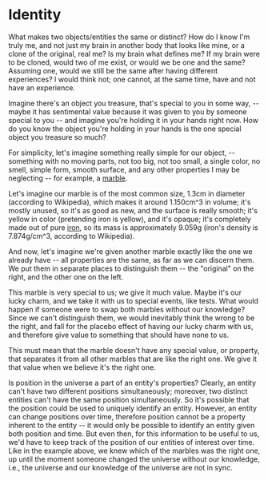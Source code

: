 # Identity

What makes two objects/entities the same or distinct? How do I know I'm truly
me, and not just my brain in another body that looks like mine, or a clone of
the original, real me? Is my brain what defines me? If my brain were to be
cloned, would two of me exist, or would we be one and the same? Assuming one,
would we still be the same after having different experiences? I would think
not; one cannot, at the same time, have and not have an experience.

Imagine there's an object you treasure, that's special to you in some way, --
maybe it has sentimental value because it was given to you by someone special
to you -- and imagine you're holding it in your hands right now. How do you
know the object you're holding in your hands is the one special object you
treasure so much?

For simplicity, let's imagine something really simple for our object, --
something with no moving parts, not too big, not too small, a single color, no
smell, simple form, smooth surface, and any other properties I may be
neglecting -- for example, a [marble].

Let's imagine our marble is of the most common size, 1.3cm in diameter
(according to Wikipedia), which makes it around 1.150cm^3 in volume; it's
mostly unused, so it's as good as new, and the surface is really smooth; it's
yellow in color (pretending iron is yellow), and it's opaque; it's completely
made out of pure [iron], so its mass is approximately 9.059g (iron's density is
7.874g/cm^3, according to Wikipedia).

And now, let's imagine we're given another marble exactly like the one we
already have -- all properties are the same, as far as we can discern them. We
put them in separate places to distinguish them -- the "original" on the right,
and the other one on the left.

This marble is very special to us; we give it much value. Maybe it's our lucky
charm, and we take it with us to special events, like tests. What would happen
if someone were to swap both marbles without our knowledge? Since we can't
distinguish them, we would inevitably think the wrong to be the right, and fall
for the placebo effect of having our lucky charm with us, and therefore give
value to something that should have none to us.

This must mean that the marble doesn't have any special value, or property,
that separates it from all other marbles that are like the right one. We give
it that value when we believe it's the right one.

Is position in the universe a part of an entity's properties? Clearly, an
entity can't have two different positions simultaneously; moreover, two
distinct entities can't have the same position simultaneously. So it's possible
that the position could be used to uniquely identify an entity. However, an
entity can change positions over time, therefore position cannot be a property
inherent to the entity -- it would only be possible to identify an entity given
both position and time. But even then, for this information to be useful to us,
we'd have to keep track of the position of our entities of interest over time.
Like in the example above, we knew which of the marbles was the right one, up
until the moment someone changed the universe without our knowledge, i.e., the
universe and our knowledge of the universe are not in sync.

[iron]: https://en.wikipedia.org/wiki/Iron
[marble]: https://en.wikipedia.org/wiki/Marble_(toy)
